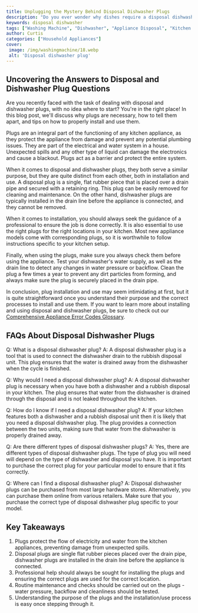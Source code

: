 ```yaml
---
title: Unplugging the Mystery Behind Disposal Dishwasher Plugs
description: "Do you ever wonder why dishes require a disposal dishwasher plug Read this blog post to unplug the mystery behind dishwasher disposal plugs and find out what their purpose really is"
keywords: disposal dishwasher
tags: ["Washing Machine", "Dishwasher", "Appliance Disposal", "Kitchen Appliances", "Clean Appliance"]
author: Curtis
categories: ["Household Appliances"]
cover: 
 image: /img/washingmachine/18.webp
 alt: 'Disposal dishwasher plug'
---
```

## Uncovering the Answers to Disposal and Dishwasher Plug Questions

Are you recently faced with the task of dealing with disposal and dishwasher plugs, with no idea where to start? You're in the right place! In this blog post, we'll discuss why plugs are necessary, how to tell them apart, and tips on how to properly install and use them. 

Plugs are an integral part of the functioning of any kitchen appliance, as they protect the appliance from damage and prevent any potential plumbing issues. They are part of the electrical and water system in a house. Unexpected spills and any other type of liquid can damage the electronics and cause a blackout. Plugs act as a barrier and protect the entire system.

When it comes to disposal and dishwasher plugs, they both serve a similar purpose, but they are quite distinct from each other, both in installation and use. A disposal plug is a single, flat rubber piece that is placed over a drain pipe and secured with a retaining ring. This plug can be easily removed for cleaning and maintenance. On the other hand, dishwasher plugs are typically installed in the drain line before the appliance is connected, and they cannot be removed. 

When it comes to installation, you should always seek the guidance of a professional to ensure the job is done correctly. It is also essential to use the right plugs for the right locations in your kitchen. Most new appliance models come with corresponding plugs, so it is worthwhile to follow instructions specific to your kitchen setup.

Finally, when using the plugs, make sure you always check them before using the appliance. Test your dishwasher's water supply, as well as the drain line to detect any changes in water pressure or backflow. Clean the plug a few times a year to prevent any dirt particles from forming, and always make sure the plug is securely placed in the drain pipe.

In conclusion, plug installation and use may seem intimidating at first, but it is quite straightforward once you understand their purpose and the correct processes to install and use them. If you want to learn more about installing and using disposal and dishwasher plugs, be sure to check out our [Comprehensive Appliance Error Codes Glossary](./error-codes/).

## FAQs About Disposal Dishwasher Plugs

Q: What is a disposal dishwasher plug? 
A: A disposal dishwasher plug is a tool that is used to connect the dishwasher drain to the rubbish disposal unit. This plug ensures that the water is drained away from the dishwasher when the cycle is finished. 

Q: Why would I need a disposal dishwasher plug? 
A: A disposal dishwasher plug is necessary when you have both a dishwasher and a rubbish disposal in your kitchen. The plug ensures that water from the dishwasher is drained through the disposal and is not leaked throughout the kitchen. 

Q: How do I know if I need a disposal dishwasher plug?
A: If your kitchen features both a dishwasher and a rubbish disposal unit then it is likely that you need a disposal dishwasher plug. The plug provides a connection between the two units, making sure that water from the dishwasher is properly drained away. 

Q: Are there different types of disposal dishwasher plugs?
A: Yes, there are different types of disposal dishwasher plugs. The type of plug you will need will depend on the type of dishwasher and disposal you have. It is important to purchase the correct plug for your particular model to ensure that it fits correctly. 

Q: Where can I find a disposal dishwasher plug? 
A: Disposal dishwasher plugs can be purchased from most large hardware stores. Alternatively, you can purchase them online from various retailers. Make sure that you purchase the correct type of disposal dishwasher plug specific to your model.

## Key Takeaways 
1. Plugs protect the flow of electricity and water from the kitchen appliances, preventing damage from unexpected spills. 
2. Disposal plugs are single flat rubber pieces placed over the drain pipe, dishwasher plugs are installed in the drain line before the appliance is connected. 
3. Professional help should always be sought for installing the plugs and ensuring the correct plugs are used for the correct location.
4. Routine maintenance and checks should be carried out on the plugs - water pressure, backflow and cleanliness should be tested.
5. Understanding the purpose of the plugs and the installation/use process is easy once stepping through it.
